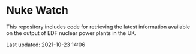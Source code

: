 # Nuke Watch

This repository includes code for retrieving the latest information available on the output of EDF nuclear power plants in the UK.

Last updated: 2021-10-23 14:06
